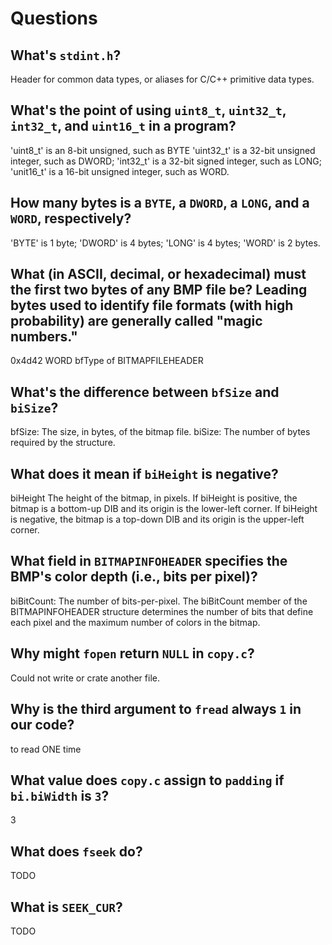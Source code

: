 # Questions

## What's `stdint.h`?

Header for common data types, or aliases for C/C++ primitive data types.

## What's the point of using `uint8_t`, `uint32_t`, `int32_t`, and `uint16_t` in a program?

'uint8_t' is an 8-bit unsigned, such as BYTE
'uint32_t' is a 32-bit unsigned integer, such as DWORD;
'int32_t' is a 32-bit signed integer, such as LONG;
'unit16_t' is a 16-bit unsigned integer, such as WORD.

## How many bytes is a `BYTE`, a `DWORD`, a `LONG`, and a `WORD`, respectively?

'BYTE' is 1 byte;
'DWORD' is 4 bytes;
'LONG' is 4 bytes;
'WORD' is 2 bytes.

## What (in ASCII, decimal, or hexadecimal) must the first two bytes of any BMP file be? Leading bytes used to identify file formats (with high probability) are generally called "magic numbers."

0x4d42 WORD bfType of BITMAPFILEHEADER 

## What's the difference between `bfSize` and `biSize`?

bfSize: The size, in bytes, of the bitmap file.
biSize: The number of bytes required by the structure.

## What does it mean if `biHeight` is negative?

biHeight
The height of the bitmap, in pixels. If biHeight is positive, the bitmap is a bottom-up DIB and its origin is the lower-left corner. If biHeight is negative, the bitmap is a top-down DIB and its origin is the upper-left corner.


## What field in `BITMAPINFOHEADER` specifies the BMP's color depth (i.e., bits per pixel)?

biBitCount: The number of bits-per-pixel. The biBitCount member of the BITMAPINFOHEADER structure determines the number of bits that define each pixel and the maximum number of colors in the bitmap. 

## Why might `fopen` return `NULL` in `copy.c`?

Could not write or crate another file.

## Why is the third argument to `fread` always `1` in our code?

to read ONE time

## What value does `copy.c` assign to `padding` if `bi.biWidth` is `3`?

3

## What does `fseek` do?

TODO

## What is `SEEK_CUR`?

TODO

